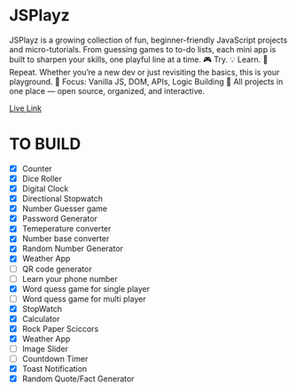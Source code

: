<!-- @format -->

# JSPlayz

JSPlayz is a growing collection of fun, beginner-friendly JavaScript projects and micro-tutorials. From guessing games to to-do lists, each mini app is built to sharpen your skills, one playful line at a time. 🎮 Try. 💡 Learn. 🔁 Repeat. Whether you’re a new dev or just revisiting the basics, this is your playground. 🧠 Focus: Vanilla JS, DOM, APIs, Logic Building 💾 All projects in one place — open source, organized, and interactive.

[Live Link](https://nickfrost2.github.io/JSPlayz/ "JSPlayz")

# TO BUILD

- [x] Counter
- [x] Dice Roller
- [x] Digital Clock
- [x] Directional Stopwatch
- [x] Number Guesser game
- [x] Password Generator
- [x] Temeperature converter
- [x] Number base converter
- [x] Random Number Generator
- [x] Weather App
- [ ] QR code generator
- [ ] Learn your phone number
- [x] Word quess game for single player
- [ ] Word quess game for multi player
- [x] StopWatch
- [x] Calculator
- [x] Rock Paper Sciccors
- [x] Weather App
- [ ] Image Slider
- [ ] Countdown Timer
- [x] Toast Notification
- [x] Random Quote/Fact Generator
